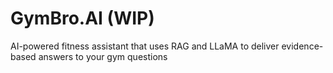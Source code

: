 # GymBro.AI (WIP)
 AI-powered fitness assistant that uses RAG and LLaMA to deliver evidence-based answers to your gym questions
